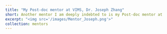 ```yaml
---
title: "My Post-doc mentor at VIMS, Dr. Joseph Zhang"
short: Another mentor I am deeply indebted to is my Post-doc mentor at VIMS, Dr. Joseph Zhang, whose tireless generosity have opened so many opportunities. 
excerpt: "<img src='/images/Mentor_Joseph.png'>"
collection: mentors
---
```



